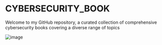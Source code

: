 # CYBERSECURITY_BOOK

Welcome to my GitHub repository, a curated collection of comprehensive cybersecurity books covering a diverse range of topics

![image](https://github.com/NetNinja-SecTool/Cyber_BOOK/assets/156086963/baa14905-0b39-4bc9-9ae4-3d3dc0c0c48c)

